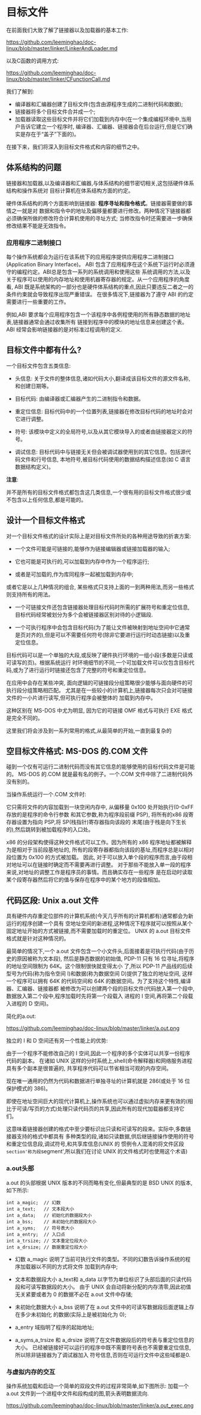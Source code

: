 目标文件
================================================================================

在前面我们大致了解了链接器以及加载器的基本工作:

https://github.com/leeminghao/doc-linux/blob/master/linker/LinkerAndLoader.md

以及C函数的调用方式:

https://github.com/leeminghao/doc-linux/blob/master/linker/CFunctionCall.md

我们了解到:

* 编译器和汇编器创建了目标文件(包含由源程序生成的二进制代码和数据);
* 链接器将多个目标文件合并成一个;
* 加载器读取这些目标文件并将它们加载到内存中(在一个集成编程环境中,当用户告诉它建立一个程序时,
  编译器、汇编器、链接器会在后台运行,但是它们确实是存在于“盖子”下面的)。

在接下来，我们将深入到目标文件格式和内容的细节之中。

体系结构的问题
--------------------------------------------------------------------------------

链接器和加载器,以及编译器和汇编器,与体系结构的细节密切相关,这包括硬件体系结构和操作系统对
目标计算机在体系结构方面的约定。

硬件体系结构的两个方面影响到链接器: **程序寻址和指令格式**。链接器需要做的事情之一就是对
数据和指令中的地址及偏移量都要进行修改。两种情况下链接器都必须确保所做的修改符合计算机使用的寻址方式;
当修改指令时还需要进一步确保修改结果不能是无效指令。

### 应用程序二进制接口
每个操作系统都会为运行在该系统下的应用程序提供应用程序二进制接口(Application Binary Interface)。
ABI 包含了应用程序在这个系统下运行时必须遵守的编程约定。ABI总是包含一系列的系统调用和使用这些
系统调用的方法,以及关于程序可以使用的内存地址和使用机器寄存器的规定。从一个应用程序的角度看,
ABI 既是系统架构的一部分也是硬件体系结构的重点,因此只要违反二者之一的条件约束就会导致程序出现严重错误。
在很多情况下,链接器为了遵守 ABI 的约定需要进行一些重要的工作。

例如,ABI 要求每个应用程序包含一个该程序中各例程使用的所有静态数据的地址表,链接器通常会通过收集所有
链接到程序中的模块的地址信息来创建这个表。ABI 经常会影响链接器的是对标准过程调用的定义.

目标文件中都有什么?
--------------------------------------------------------------------------------

一个目标文件包含五类信息:

* 头信息: 关于文件的整体信息,诸如代码大小,翻译成该目标文件的源文件名称,和创建日期等。

* 目标代码: 由编译器或汇编器产生的二进制指令和数据。

* 重定位信息: 目标代码中的一个位置列表,链接器在修改目标代码的地址时会对它进行调整。

* 符号: 该模块中定义的全局符号,以及从其它模块导入的或者由链接器定义的符号。

* 调试信息: 目标代码中与链接无关但会被调试器使用到的其它信息。包括源代码文件和行号信息,
  本地符号,被目标代码使用的数据结构描述信息(如 C 语言数据结构定义)。

**注意**:

并不是所有的目标文件格式都包含这几类信息,一个很有用的目标文件格式很少或不包含以上任何信息,都是可能的。

设计一个目标文件格式
--------------------------------------------------------------------------------

对一个目标文件格式的设计实际上是对目标文件所处的各种用途导致的折衷方案:

* 一个文件可能是可链接的,能够作为链接编辑器或链接加载器的输入;

* 它也可能是可执行的,可以加载到内存中作为一个程序运行;

* 或者是可加载的,作为库同程序一起被加载到内存中;

或者它是以上几种情况的组合, 某些格式只支持上面的一到两种用法,而另一些格式则支持所有的用法。

* 一个可链接文件还包含链接器处理目标代码时所需的扩展符号和重定位信息, 目标代码经常被划分为多个会被链接器区别对待的小逻辑段.

* 一个可执行程序中会包含目标代码(为了能让文件被映射到地址空间中它通常是页对齐的),但是可以不需要任何符号(除非它要进行运行时动态链接)以及重定位信息。

目标代码可以是一个单独的大段,或反映了硬件执行环境的一组小段(多数是只读或可读写的页)。根据系统运行
时环境细节的不同,一个可加载文件可以仅包含目标代码,或为了进行运行时链接还包含了完整的符号和重定位信息。

在应用中会存在某些冲突, 面向逻辑的可链接段分组策略很少能够与面向硬件的可执行段分组策略相匹配。
尤其是在一些较小的计算机上,链接器每次只会对可链接文件的一小片进行读写,但可执行程序会被整体的
加载到内存中。

这种区别在 MS-DOS 中尤为明显, 因为它的可链接 OMF 格式与可执行 EXE 格式是完全不同的。

这里我们将会涉及到一系列常用的格式,从最简单的开始,一直到最复杂的

空目标文件格式: MS-DOS 的.COM 文件
--------------------------------------------------------------------------------

碰到一个仅有可运行二进制代码而没有其它信息的能够使用的目标代码文件是可能的。
MS-DOS 的.COM 就是最有名的例子。一个.COM 文件中除了二进制代码外没有别的。

当操作系统运行一个.COM 文件时:

它只需将文件的内容加载到一块空闲内存中, 从偏移量 0x100 处开始执行(0-0xFF存放的是程序的命令行参数
和其它参数,称为程序段前缀 PSP), 将所有的x86 段寄存器设置为指向 PSP,将 SP(栈指针)寄存器指向该段的
末尾(由于栈是向下生长的),然后跳转到被加载程序的入口处。

x86 的分段架构使得这种文件格式可以工作。因为所有的 x86 程序地址都被解释为是相对于当前段基地址的,
所有的段寄存器都指向该段的基址,而程序总是以相对段位置为 0x100 的方式被加载。
因此, 对于可以放入单个段的程序而言,由于段相对地址可以在链接时确定而不需要再进行调整。
对于那些不能放入单一段的程序来说,对地址的调整工作是程序员的事情。而且确实存在一些程序
是在启动时读取某个段寄存器然后将它的值与保存在程序中的某个地方的段值相加。

代码区段: Unix a.out 文件
--------------------------------------------------------------------------------

具有硬件内存重定位部件的计算机系统(今天几乎所有的计算机都有)通常都会为新运行的程序创建一个具有
空地址空间的新进程,这种情况下程序就可以按照从某个固定地址开始的方式被链接,而不需要加载时的重定位。
UNIX 的 a.out 目标文件格式就是针对这种情况的。

最简单的情况下,一个 a.out 文件包含一个小文件头,后面接着是可执行代码(由于历史的原因被称为文本段),
然后是静态数据的初始值, PDP-11 只有 16 位寻址,将程序的地址空间限制为 64K。这个限制很快就变得太小
了,所以 PDP-11 产品线的后续型号为代码(称为指令空间 I)和数据(称为数据空间 D)提供了独立的地址空间,
这样一个程序可以拥有 64K 的代码空间和 64K 的数据空间。为了支持这个特性,编译器、汇编器、链接器都
被修改为可以创建两个段的目标文件(代码放入第一个段中,数据放入第二个段中,程序加载时先将第一个段载入
进程的 I 空间,再将第二个段载入进程的 D 空间)。

简化的a.out:

https://github.com/leeminghao/doc-linux/blob/master/linker/a.out.png

独立的 I 和 D 空间还有另一个性能上的优势:

由于一个程序不能修改自己的 I 空间,因此一个程序的多个实体可以共享一份程序代码的副本。
在诸如 UNIX 这样的分时系统上,shell(命令解释器)和网络服务进程具有多个副本是很普遍的,
共享程序代码可以节省相当可观的内存空间。

现在唯一通用的仍然为代码和数据进行单独寻址的计算机就是 286(或处于 16 位保护模式的 386)。

即使在地址空间巨大的现代计算机上,操作系统也可以通过虚拟内存来更有效的(相比于可读/写页的方式)处理只读代码页的共享,因此所有的现代加载器都支持它们。

这意味着链接器创建的格式中至少要标识出只读和可读写的段来。实际中,多数链接器支持的格式中都具有
多种类型的段,诸如只读数据,供后继链接操作使用的符号和重定位信息段,调试符号,和共享库信息(UNIX 的
惯例令人混淆的将文件区段`section'称为段`segment',所以我们在讨论 UNIX 的文件格式时也使用这个术语)

### a.out头部

a.out 的头部根据 UNIX 版本的不同而略有变化,但最典型的是 BSD UNIX 的版本,如下所示:

```
int a_magic;  // 幻数
int a_text;   // 文本段大小
int a_data;   // 初始化的数据段大小
int a_bss;    // 未初始化的数据段大小
int a_syms;   // 符号表大小
int a_entry;  // 入口点
int a_trsize; // 文本重定位段大小
int a_drsize; // 数据重定位段大小
```

* 幻数 a_magic 说明了当前可执行文件的类型。不同的幻数告诉操作系统的程序加载器以不同的方式将文件
  加载到内存中;

* 文本和数据段大小 a_text和 a_data 以字节为单位标识了头部后面的只读代码段和可读写数据段的大小。
  由于 UNIX 会自动将新分配的内存清零,因此初值无关紧要或者为 0 的数据不必在 a.out 文件中存储;

* 未初始化数据大小 a_bss 说明了在 a.out 文件中的可读写数据段后面逻辑上存在多少未初始化
  的数据(实际上是被初始化为 0);

* a_entry 域指明了程序的起始地址;

* a_syms,a_trsize 和 a_drsize 说明了在文件数据段后的符号表与重定位信息的大小。
  已经被链接好可以运行的程序中既不需要符号表也不需要重定位信息,所以除非链接器为了调试器加入
  符号信息,否则在可运行文件中这些域都是0.

### 与虚拟内存的交互

操作系统加载和启动一个简单的双段文件的过程非常简单,如下图所示:
加载一个 a.out 文件到一个进程中文件和段构成的图,箭头表明数据流向.

https://github.com/leeminghao/doc-linux/blob/master/linker/a.out_exec.png